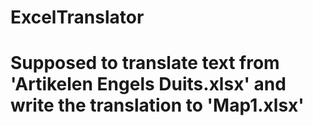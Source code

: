# ExcelTranslator
# Supposed to translate text from 'Artikelen Engels Duits.xlsx' and write the translation to 'Map1.xlsx'
